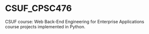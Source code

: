 # CSUF_CPSC476
CSUF course: Web Back-End Engineering for Enterprise Applications course projects implemented in Python.
